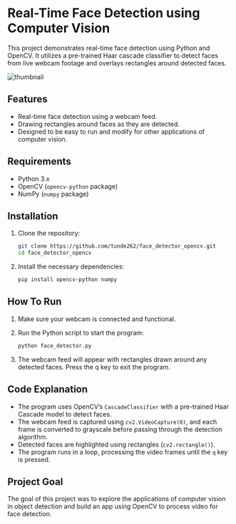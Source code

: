 # Real-Time Face Detection using Computer Vision

This project demonstrates real-time face detection using Python and OpenCV. It utilizes a pre-trained Haar cascade classifier to detect faces from live webcam footage and overlays rectangles around detected faces.

![thumbnail](https://github.com/tunde262/face_detector_opencv/blob/main/assets/thumbnail.png?raw=true)

## Features
- Real-time face detection using a webcam feed.
- Drawing rectangles around faces as they are detected.
- Designed to be easy to run and modify for other applications of computer vision.

## Requirements
- Python 3.x
- OpenCV (`opencv-python` package)
- NumPy (`numpy` package)

## Installation

1. Clone the repository:

   ```bash
   git clone https://github.com/tunde262/face_detector_opencv.git
   cd face_detector_opencv

2. Install the necessary dependencies:

   ```bash
   pip install opencv-python numpy

## How To Run

1. Make sure your webcam is connected and functional.

2. Run the Python script to start the program:
   
   ```bash
   python face_detector.py

3. The webcam feed will appear with rectangles drawn around any detected faces. Press the q key to exit the program.

## Code Explanation
- The program uses OpenCV’s `CascadeClassifier` with a pre-trained Haar Cascade model to detect faces.
- The webcam feed is captured using `cv2.VideoCapture(0)`, and each frame is converted to grayscale before passing through the detection algorithm.
- Detected faces are highlighted using rectangles (`cv2.rectangle()`).
- The program runs in a loop, processing the video frames until the `q` key is pressed.

## Project Goal

The goal of this project was to explore the applications of computer vision in object detection and build an app using OpenCV to process video for face detection.
